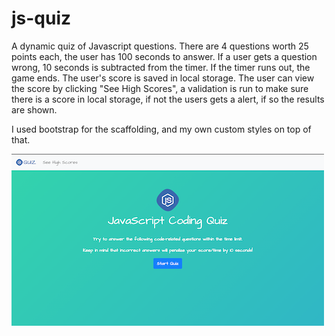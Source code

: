 # js-quiz
A dynamic quiz of Javascript questions. There are 4 questions worth 25 points each, the user has 100 seconds to answer. If a user gets a question wrong, 10 seconds is subtracted from the timer. If the timer runs out, the game ends. The user's score is saved in local storage. The user can view the score by clicking "See High Scores", a validation is run to make sure there is a score in local storage, if not the users gets a  alert, if so the results are shown.

I used bootstrap for the scaffolding, and my own custom styles on top of that.

![Screenshot](https://raw.githubusercontent.com/tedpedersen/js-quiz/master/img/screencap.png)
